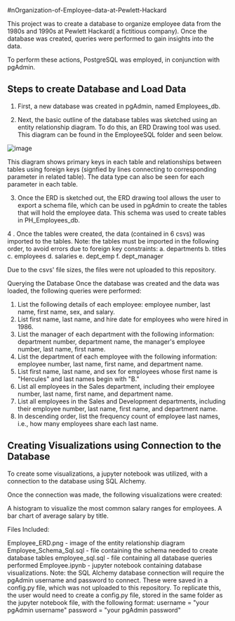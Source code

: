 #nOrganization-of-Employee-data-at-Pewlett-Hackard



This project  was to create a database to organize employee data from the 1980s and 1990s at Pewlett Hackard( a fictitious company). Once the database was created, queries were performed to gain insights into the data.

To perform these actions, PostgreSQL was employed, in conjunction with pgAdmin.

## Steps to create Database and Load Data
1. First, a new database was created in pgAdmin, named Employees_db.

2. Next, the basic outline of the database tables was sketched using an entity relationship diagram. To do this, an ERD Drawing tool was used. This diagram can be found in the EmployeeSQL folder and seen below.


![image](https://user-images.githubusercontent.com/112916932/215869784-2f8b83b2-e322-45b5-b66d-dff8a4b270d5.png)

This diagram shows primary keys in each table and relationships between tables using foreign keys (signfied by lines connecting to corresponding parameter in related table). The data type can also be seen for each parameter in each table.

3. Once the ERD is sketched out, the ERD drawing tool allows the user to export a schema file, which can be used in pgAdmin to create the tables that will hold the employee data. This schema was used to create tables in PH_Employees_db.

4 . Once the tables were created, the data (contained in 6 csvs) was imported to the tables. Note: the tables must be imported in the following order, to avoid errors due to foreign key constraints: a. departments b. titles c. employees d. salaries e. dept_emp f. dept_manager

Due to the csvs' file sizes, the files were not uploaded to this repository.

Querying the Database
Once the database was created and the data was loaded, the following queries were performed:

1. List the following details of each employee: employee number, last name, first name, sex, and salary.
2. List first name, last name, and hire date for employees who were hired in 1986.
3. List the manager of each department with the following information: department number, department name, the manager's employee number, last name, first name.
4. List the department of each employee with the following information: employee number, last name, first name, and department name.
5. List first name, last name, and sex for employees whose first name is "Hercules" and last names begin with "B."
6. List all employees in the Sales department, including their employee number, last name, first name, and department name.
7. List all employees in the Sales and Development departments, including their employee number, last name, first name, and department name.
8. In descending order, list the frequency count of employee last names, i.e., how many employees share each last name.
 
## Creating Visualizations using Connection to the Database

To create some visualizations, a jupyter notebook was utilized, with a connection to the database using SQL Alchemy.

Once the connection was made, the following visualizations were created:

A histogram to visualize the most common salary ranges for employees.
A bar chart of average salary by title.

Files Included:

Employee_ERD.png - image of the entity relationship diagram
Employee_Schema_Sql.sql - file containing the schema needed to create database tables
employee_sql.sql - file containing all database queries performed
Employee.ipynb - jupyter notebook containing database visualizations. Note: the SQL Alchemy database connection will require the pgAdmin username and password to connect. These were saved in a config.py file, which was not uploaded to this repository. To replicate this, the user would need to create a config.py file, stored in the same folder as the jupyter notebook file, with the following format:
username = "your pgAdmin username"
password = "your pgAdmin password"
